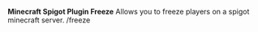 **Minecraft Spigot Plugin Freeze**
Allows you to freeze players on a spigot minecraft server. /freeze
